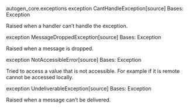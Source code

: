autogen_core.exceptions
exception CantHandleException[source]
Bases: Exception

Raised when a handler can’t handle the exception.

exception MessageDroppedException[source]
Bases: Exception

Raised when a message is dropped.

exception NotAccessibleError[source]
Bases: Exception

Tried to access a value that is not accessible. For example if it is remote cannot be accessed locally.

exception UndeliverableException[source]
Bases: Exception

Raised when a message can’t be delivered.